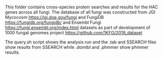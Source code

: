This folder contains cross-species protein searches and results for
the HAC genes across all fungi. The database of all fungi was
constructed from JGI Mycocosm https://jgi.doe.gov/fungi and FungiDB
https://fungidb.org/fungidb/ and Ensembl Fungi
https://fungi.ensembl.org/index.html datasets as part of development
of 1000 fungal genomes project https://github.com/1KFG/2019_dataset

The query.sh script shows the analysis run and the .tab and SSEARCH
files show results from SSEARCH while .domtbl and .phmmer show phmmer
results.


